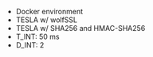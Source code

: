 - Docker environment
- TESLA w/ wolfSSL
- TESLA w/ SHA256 and HMAC-SHA256
- T_INT: 50 ms
- D_INT: 2
